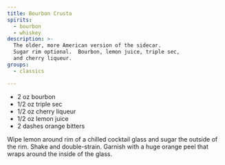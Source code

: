 ```yaml
---
title: Bourbon Crusta
spirits:
  - bourbon
  - whiskey
description: >-
  The older, more American version of the sidecar.
  Sugar rim optional.  Bourbon, lemon juice, triple sec, 
  and cherry liqueur.
groups:
  - classics

---
```


- 2 oz bourbon
- 1/2 oz triple sec
- 1/2 oz cherry liqueur
- 1/2 oz lemon juice
- 2 dashes orange bitters

Wipe lemon around rim of a chilled cocktail glass
and sugar the outside of the rim.
Shake and double-strain.  Garnish with a huge orange
peel that wraps around the inside of the glass.

